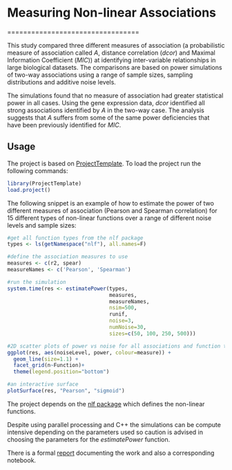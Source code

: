 Measuring Non-linear Associations
=================================

=================================

This study compared three different measures of association (a probabilistic measure of association called *A*, distance correlation (*dcor*) and Maximal Information Coefficient (*MIC*)) at identifying inter-variable relationships in large biological datasets. The comparisons are based on power simulations of two-way associations using a range of sample sizes, sampling distributions and additive noise levels.

The simulations found that no measure of association had greater statistical power in all cases. Using the gene expression data, *dcor* identified all strong associations identified by $A$ in the two-way case. The analysis suggests that $A$ suffers from some of the same power deficiencies that have been previously identified for *MIC*.

Usage
-----

The project is based on [ProjectTemplate](http://projecttemplate.net/index.html). To load the project run the following commands:

```R
library(ProjectTemplate)
load.project()
```

The following snippet is an example of how to estimate the power of two different measures of association (Pearson and Spearman correlation) for 15 different types of non-linear functions over a range of different noise levels and sample sizes:

```R
#get all function types from the nlf package
types <- ls(getNamespace("nlf"), all.names=F)

#define the association measures to use
measures <- c(r2, spear)
measureNames <- c('Pearson', 'Spearman')

#run the simulation
system.time(res <- estimatePower(types,
                                 measures,
                                 measureNames,
                                 nsim=500,
                                 runif,
                                 noise=3,
                                 numNoise=30,
                                 sizes=c(50, 100, 250, 500)))

#2D scatter plots of power vs noise for all associations and function types
ggplot(res, aes(noiseLevel, power, colour=measure)) +
  geom_line(size=1.1) +
  facet_grid(n~Function)+
  theme(legend.position="bottom")

#an interactive surface
plotSurface(res, "Pearson", "sigmoid")

```

The project depends on the [nlf package](https://github.com/fjro/nlf) which defines the non-linear functions.

Despite using parallel processing and C++ the simulations can be compute intensive depending on the parameters used so caution is advised in choosing the parameters for the $estimatePower$ function.

There is a formal [report](reports/mnla.pdf) documenting the work and also a corresponding notebook.
